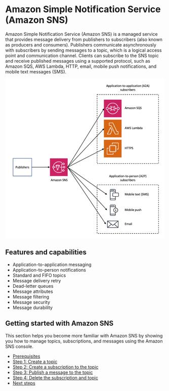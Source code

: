 # Amazon Simple Notification Service (Amazon SNS)


Amazon Simple Notification Service (Amazon SNS) is a managed service that provides message delivery from publishers to subscribers (also known as producers and consumers). Publishers communicate asynchronously with subscribers by sending messages to a topic, which is a logical access point and communication channel. Clients can subscribe to the SNS topic and receive published messages using a supported protocol, such as Amazon SQS, AWS Lambda, HTTP, email, mobile push notifications, and mobile text messages (SMS). 


![](sns-overview-1.png)

## Features and capabilities

- Application-to-application messaging
- Application-to-person notifications 
- Standard and FIFO topics 
- Message delivery retry 
- Dead-letter queues 
- Message attributes 
- Message filtering 
- Message security 
- Message durability 



## Getting started with Amazon SNS

This section helps you become more familiar with Amazon SNS by showing you how to manage topics, subscriptions, and messages using the Amazon SNS console. 


- [Prerequisites](https://docs.aws.amazon.com/sns/latest/dg/sns-setting-up.html)
- [Step 1: Create a topic](https://docs.aws.amazon.com/sns/latest/dg/sns-getting-started.html#step-create-queue)
- [Step 2: Create a subscription to the topic](https://docs.aws.amazon.com/sns/latest/dg/sns-getting-started.html#step-send-message)
- [Step 3: Publish a message to the topic](https://docs.aws.amazon.com/sns/latest/dg/sns-getting-started.html#step-receive-delete-message)
- [Step 4: Delete the subscription and topic](https://docs.aws.amazon.com/sns/latest/dg/sns-getting-started.html#step-delete-queue)
- [Next steps](https://docs.aws.amazon.com/sns/latest/dg/sns-getting-started.html#sns-next-steps-getting-started)
